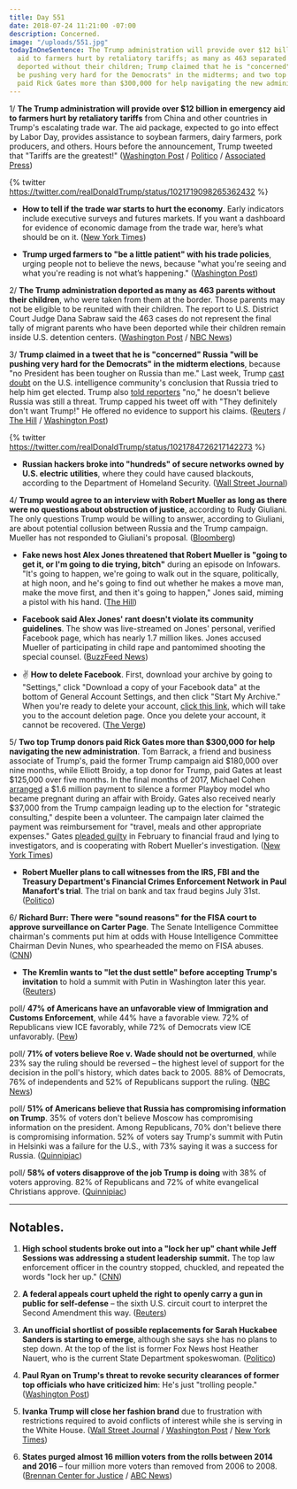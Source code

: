```yaml
---
title: Day 551
date: 2018-07-24 11:21:00 -07:00
description: Concerned.
image: "/uploads/551.jpg"
todayInOneSentence: The Trump administration will provide over $12 billion in emergency
  aid to farmers hurt by retaliatory tariffs; as many as 463 separated parents were
  deported without their children; Trump claimed that he is "concerned" Russia "will
  be pushing very hard for the Democrats" in the midterms; and two top Trump donors
  paid Rick Gates more than $300,000 for help navigating the new administration.
---
```


1/ **The Trump administration will provide over $12 billion in emergency aid to farmers hurt by retaliatory tariffs** from China and other countries in Trump's escalating trade war. The aid package, expected to go into effect by Labor Day, provides assistance to soybean farmers, dairy farmers, pork producers, and others. Hours before the announcement, Trump tweeted that "Tariffs are the greatest!" ([Washington Post](https://www.washingtonpost.com/business/economy/white-house-readies-plan-for-12-billion-in-emergency-aid-to-farmers-caught-in-trumps-escalating-trade-war/2018/07/24/7bec9af4-8f4d-11e8-b769-e3fff17f0689_story.html) / [Politico](https://www.politico.com/story/2018/07/24/trump-trade-aid-for-farmers-737108) / [Associated Press](https://apnews.com/60b2acc81d394e01a78e428c48d53815/Trump-planning-emergency-aid-to-farmers-affected-by-tariffs))

{% twitter https://twitter.com/realDonaldTrump/status/1021719098265362432 %}

* **How to tell if the trade war starts to hurt the economy**. Early indicators include executive surveys and futures markets. If you want a dashboard for evidence of economic damage from the trade war, here’s what should be on it. ([New York Times](https://www.nytimes.com/2018/07/24/upshot/trade-war-damage-to-us-economy-how-to-tell.html))

* **Trump urged farmers to "be a little patient" with his trade policies**, urging people not to believe the news, because "what you're seeing and what you're reading is not what’s happening." ([Washington Post](https://www.washingtonpost.com/politics/just-be-a-little-patient-trump-pleads-with-farmers-caught-in-tariffs-war/2018/07/24/cbc496e4-8f52-11e8-8322-b5482bf5e0f5_story.html))

2/ **The Trump administration deported as many as 463 parents without their children**, who were taken from them at the border. Those parents may not be eligible to be reunited with their children. The report to U.S. District Court Judge Dana Sabraw said the 463 cases do not represent the final tally of migrant parents who have been deported while their children remain inside U.S. detention centers. ([Washington Post](https://www.washingtonpost.com/world/national-security/government-signals-463-parents-of-migrant-children-may-have-been-deported/2018/07/23/31b522f8-8ed5-11e8-9b0d-749fb254bc3d_story.html?utm_term=.9a6ba7793c6c) / [NBC News](https://www.nbcnews.com/news/investigations/over-460-migrants-separated-their-children-have-potentially-been-deported-n893886))

3/ **Trump claimed in a tweet that he is "concerned" Russia "will be pushing very hard for the Democrats" in the midterm elections**, because "no President has been tougher on Russia than me." Last week, Trump [cast doubt](https://whatthefuckjusthappenedtoday.com/2018/07/16/day-543/#1-trump-rejected-the-consensus-of-u) on the U.S. intelligence community's conclusion that Russia tried to help him get elected. Trump also [told reporters](https://whatthefuckjusthappenedtoday.com/2018/07/18/day-545/#1-trump-said-no-he-does-not-believe) "no," he doesn't believe Russia was still a threat. Trump capped his tweet off with "They definitely don't want Trump!" He offered no evidence to support his claims. ([Reuters](https://www.reuters.com/article/us-usa-trump-russia/trump-russia-will-push-hard-for-democrats-in-november-election-idUSKBN1KE29M) / [The Hill](http://thehill.com/homenews/administration/398566-trump-im-concerned-russia-may-interfere-in-election-to-help-democrats) / [Washington Post](https://www.washingtonpost.com/politics/without-evidence-trump-claims-russia-will-be-pushing-very-hard-for-the-democrats-in-2018-midterms/2018/07/24/5ad4cdd2-8f2a-11e8-bcd5-9d911c784c38_story.html))

{% twitter https://twitter.com/realDonaldTrump/status/1021784726217142273 %}

* **Russian hackers broke into "hundreds" of secure networks owned by U.S. electric utilities**, where they could have caused blackouts, according to the Department of Homeland Security. ([Wall Street Journal](https://www.wsj.com/articles/russian-hackers-reach-u-s-utility-control-rooms-homeland-security-officials-say-1532388110))

4/ **Trump would agree to an interview with Robert Mueller as long as there were no questions about obstruction of justice**, according to Rudy Giuliani. The only questions Trump would be willing to answer, according to Giuliani, are about potential collusion between Russia and the Trump campaign. Mueller has not responded to Giuliani's proposal. ([Bloomberg](https://www.bloomberg.com/news/articles/2018-07-24/trump-s-lawyers-submit-proposal-to-mueller-on-interview-terms))

* **Fake news host Alex Jones threatened that Robert Mueller is "going to get it, or I'm going to die trying, bitch"** during an episode on Infowars. "It's going to happen, we're going to walk out in the square, politically, at high noon, and he's going to find out whether he makes a move man, make the move first, and then it's going to happen," Jones said, miming a pistol with his hand. ([The Hill](http://thehill.com/homenews/media/398512-alex-jones-threatens-mueller-youre-going-to-get-it-or-im-going-to-die-trying))

* **Facebook said Alex Jones' rant doesn't violate its community guidelines**. The show was live-streamed on Jones' personal, verified Facebook page, which has nearly 1.7 million likes. Jones accused Mueller of participating in child rape and pantomimed shooting the special counsel. ([BuzzFeed News](https://www.buzzfeednews.com/article/charliewarzel/facebook-alex-jones-robertmueller-pedophile))

* ✌️ **How to delete Facebook**. First, download your archive by going to "Settings," click "Download a copy of your Facebook data" at the bottom of General Account Settings, and then click "Start My Archive." When you're ready to delete your account, [click this link](https://www.facebook.com/help/delete_account), which will take you to the account deletion page. Once you delete your account, it cannot be recovered. ([The Verge](https://www.theverge.com/2018/3/20/17142806/how-to-delete-facebook-page-account-data-privacy))

5/ **Two top Trump donors paid Rick Gates more than $300,000 for help navigating the new administration**. Tom Barrack, a friend and business associate of Trump's, paid the former Trump campaign aid $180,000 over nine months, while Elliott Broidy, a top donor for Trump, paid Gates at least $125,000 over five months. In the final months of 2017, Michael Cohen [arranged](https://whatthefuckjusthappenedtoday.com/2018/04/13/day-449/#9-cohen-negotiated-a-deal-in-late-20) a $1.6 million payment to silence a former Playboy model who became pregnant during an affair with Broidy. Gates also received nearly $37,000 from the Trump campaign leading up to the election for "strategic consulting," despite been a volunteer. The campaign later claimed the payment was reimbursement for "travel, meals and other appropriate expenses." Gates [pleaded guilty](https://whatthefuckjusthappenedtoday.com/2018/03/28/day-433/#1-rick-gates-knowingly-communicated) in February to financial fraud and lying to investigators, and is cooperating with Robert Mueller's investigation. ([New York Times](https://www.nytimes.com/2018/07/24/us/politics/rick-gates-elliott-broidy-trump-payments.html))

* **Robert Mueller plans to call witnesses from the IRS, FBI and the Treasury Department's Financial Crimes Enforcement Network in Paul Manafort's trial**. The trial on bank and tax fraud begins July 31st. ([Politico](https://www.politico.com/story/2018/07/24/witness-list-manafort-trial-737109))

6/ **Richard Burr: There were "sound reasons" for the FISA court to approve surveillance on Carter Page**. The Senate Intelligence Committee chairman's comments put him at odds with House Intelligence Committee Chairman Devin Nunes, who spearheaded the memo on FISA abuses. ([CNN](https://www.cnn.com/2018/07/24/politics/richard-burr-devin-nunes-sound-reasons-for-judges-to-approve-fisa-warrant/index.html))

* **The Kremlin wants to "let the dust settle" before accepting Trump's invitation** to hold a summit with Putin in Washington later this year. ([Reuters](https://www.reuters.com/article/us-usa-russia-putin-trump/kremlin-notes-u-s-summit-invite-says-putin-and-trump-have-other-chances-to-meet-idUSKBN1KE1R8))

poll/ **47% of Americans  have an unfavorable view of Immigration and Customs Enforcement**, while 44% have a favorable view. 72% of Republicans view ICE favorably, while 72% of Democrats view ICE unfavorably. ([Pew](http://www.people-press.org/2018/07/24/growing-partisan-differences-in-views-of-the-fbi-stark-divide-over-ice/))

poll/ **71% of voters believe Roe v. Wade should not be overturned**, while 23% say the ruling should be reversed – the highest level of support for the decision in the poll's history, which dates back to 2005. 88% of Democrats, 76% of independents and 52% of Republicans support the ruling. ([NBC News](https://www.nbcnews.com/politics/first-read/nbc-wsj-poll-support-roe-v-wade-hits-new-high-n893806))

poll/ **51% of Americans believe that Russia has compromising information on Trump**. 35% of voters don't believe Moscow has compromising information on the president. Among Republicans, 70% don't believe there is compromising information. 52% of voters say Trump's summit with Putin in Helsinki was a failure for the U.S., with 73% saying it was a success for Russia. ([Quinnipiac](https://poll.qu.edu/national/release-detail?ReleaseID=2557))

poll/ **58% of voters disapprove of the job Trump is doing** with 38% of voters approving. 82% of Republicans and 72% of white evangelical Christians approve. ([Quinnipiac](https://poll.qu.edu/search-releases/search-results/release-detail?What=&strArea=6;0;&strTime=28&ReleaseID=2557#Question036))

---

## Notables.

1. **High school students broke out into a "lock her up" chant while Jeff Sessions was addressing a student leadership summit.** The top law enforcement officer in the country stopped, chuckled, and repeated the words "lock her up." ([CNN](https://www.cnn.com/2018/07/24/politics/jeff-sessions-hillary-clinton-lock-her-up/index.html))

2. **A federal appeals court upheld the right to openly carry a gun in public for self-defense** – the sixth U.S. circuit court to interpret the Second Amendment this way. ([Reuters](https://www.reuters.com/article/us-usa-guns-court/u-s-appeals-court-constitution-gives-right-to-carry-gun-in-public-idUSKBN1KE28C))

3. **An unofficial shortlist of possible replacements for Sarah Huckabee Sanders is starting to emerge**, although she says she has no plans to step down. At the top of the list is former Fox News host Heather Nauert, who is the current State Department spokeswoman. ([Politico](https://www.politico.com/story/2018/07/23/sarah-sanders-white-house-aides-736247))

4. **Paul Ryan on Trump's threat to revoke security clearances of former top officials who have criticized him**: He's just "trolling people." ([Washington Post](https://www.washingtonpost.com/powerpost/hes-just-trolling-people-ryan-downplays-trumps-threat-to-revoke-security-clearances/2018/07/24/3af53254-8f48-11e8-bcd5-9d911c784c38_story.html))

5. **Ivanka Trump will close her fashion brand** due to frustration with restrictions required to avoid conflicts of interest while she is serving in the White House. ([Wall Street Journal](https://www.wsj.com/articles/ivanka-trump-closing-her-namesake-fashion-brand-1532452229) / [Washington Post](https://www.washingtonpost.com/news/business/wp/2018/07/24/ivanka-trump-shuts-down-her-namesake-clothing-brand-which-became-politicized-during-the-presidential-campaign/) / [New York Times](https://www.nytimes.com/2018/07/24/business/ivanka-trump-brand-clothing.html))

6. **States purged almost 16 million voters from the rolls between 2014 and 2016** – four million more voters than removed from 2006 to 2008. ([Brennan Center for Justice](https://www.brennancenter.org/publication/purges-growing-threat-right-vote#Embed) / [ABC News](https://abcnews.go.com/Politics/millions-voters-purged-voter-rolls-2014-2016-report/story?id=56756914))